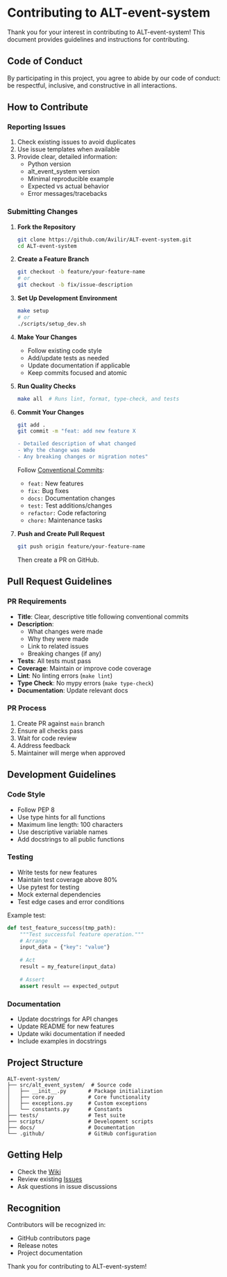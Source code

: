 # Contributing to ALT-event-system

Thank you for your interest in contributing to ALT-event-system! This document provides guidelines and instructions for contributing.

## Code of Conduct

By participating in this project, you agree to abide by our code of conduct: be respectful, inclusive, and constructive in all interactions.

## How to Contribute

### Reporting Issues

1. Check existing issues to avoid duplicates
2. Use issue templates when available
3. Provide clear, detailed information:
   - Python version
   - alt_event_system version
   - Minimal reproducible example
   - Expected vs actual behavior
   - Error messages/tracebacks

### Submitting Changes

1. **Fork the Repository**
   ```bash
   git clone https://github.com/Avilir/ALT-event-system.git
   cd ALT-event-system
   ```

2. **Create a Feature Branch**
   ```bash
   git checkout -b feature/your-feature-name
   # or
   git checkout -b fix/issue-description
   ```

3. **Set Up Development Environment**
   ```bash
   make setup
   # or
   ./scripts/setup_dev.sh
   ```

4. **Make Your Changes**
   - Follow existing code style
   - Add/update tests as needed
   - Update documentation if applicable
   - Keep commits focused and atomic

5. **Run Quality Checks**
   ```bash
   make all  # Runs lint, format, type-check, and tests
   ```

6. **Commit Your Changes**
   ```bash
   git add .
   git commit -m "feat: add new feature X

   - Detailed description of what changed
   - Why the change was made
   - Any breaking changes or migration notes"
   ```

   Follow [Conventional Commits](https://www.conventionalcommits.org/):
   - `feat:` New features
   - `fix:` Bug fixes
   - `docs:` Documentation changes
   - `test:` Test additions/changes
   - `refactor:` Code refactoring
   - `chore:` Maintenance tasks

7. **Push and Create Pull Request**
   ```bash
   git push origin feature/your-feature-name
   ```
   Then create a PR on GitHub.

## Pull Request Guidelines

### PR Requirements

- **Title**: Clear, descriptive title following conventional commits
- **Description**: 
  - What changes were made
  - Why they were made
  - Link to related issues
  - Breaking changes (if any)
- **Tests**: All tests must pass
- **Coverage**: Maintain or improve code coverage
- **Lint**: No linting errors (`make lint`)
- **Type Check**: No mypy errors (`make type-check`)
- **Documentation**: Update relevant docs

### PR Process

1. Create PR against `main` branch
2. Ensure all checks pass
3. Wait for code review
4. Address feedback
5. Maintainer will merge when approved

## Development Guidelines

### Code Style

- Follow PEP 8
- Use type hints for all functions
- Maximum line length: 100 characters
- Use descriptive variable names
- Add docstrings to all public functions

### Testing

- Write tests for new features
- Maintain test coverage above 80%
- Use pytest for testing
- Mock external dependencies
- Test edge cases and error conditions

Example test:
```python
def test_feature_success(tmp_path):
    """Test successful feature operation."""
    # Arrange
    input_data = {"key": "value"}
    
    # Act
    result = my_feature(input_data)
    
    # Assert
    assert result == expected_output
```

### Documentation

- Update docstrings for API changes
- Update README for new features
- Update wiki documentation if needed
- Include examples in docstrings

## Project Structure

```
ALT-event-system/
├── src/alt_event_system/  # Source code
│   ├── __init__.py       # Package initialization
│   ├── core.py           # Core functionality
│   ├── exceptions.py     # Custom exceptions
│   └── constants.py      # Constants
├── tests/                # Test suite
├── scripts/              # Development scripts
├── docs/                 # Documentation
└── .github/              # GitHub configuration
```

## Getting Help

- Check the [Wiki](https://github.com/Avilir/ALT-event-system/wiki)
- Review existing [Issues](https://github.com/Avilir/ALT-event-system/issues)
- Ask questions in issue discussions

## Recognition

Contributors will be recognized in:
- GitHub contributors page
- Release notes
- Project documentation

Thank you for contributing to ALT-event-system!
